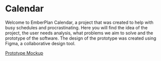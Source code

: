 # Calendar
Welcome to EmberPlan Calendar, a project that was created to help with busy schedules and procrastinating. Here you will find the idea of the project, the user needs analysis, what problems we aim to solve and the prototype of the software. The design of the prototype was created using Figma, a collaborative design tool.

[Prototype Mockup](https://www.figma.com/proto/lIwm1qbkbdslr275JPon4b/Emberplan?node-id=1-5913&t=UrxKjIgUItVuS0xb-1&scaling=min-zoom&content-scaling=fixed&page-id=1%3A5912)
